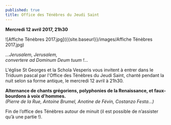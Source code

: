 ```yaml
---
published: true
title: Office des Ténèbres du Jeudi Saint
---
```

**Mercredi 12 avril 2017, 21h30**  

![Affiche Ténèbres 2017.jpg]({{site.baseurl}}/images/Affiche Ténèbres 2017.jpg)

*...Jerusalem, Jerusalem,  
   convertere ad Dominum Deum tuum !...*  

L'église St Georges et la Schola Vesperis vous invitent à entrer dans le Triduum pascal par l'Office des Ténèbres du Jeudi Saint, chanté  pendant la nuit selon sa forme antique, le mercredi 12 avril à 21h30.  

 **Alternance de chants grégoriens, polyphonies de la Renaissance, et faux-bourdons à voix d'hommes.**  
   *(Pierre de la Rue, Antoine Brumel, Anotine de Févin, Costanzo Festa...)*  
   
   Fin de l’office des Ténèbres autour de minuit (il est possible de n’assister qu’à une partie !).
